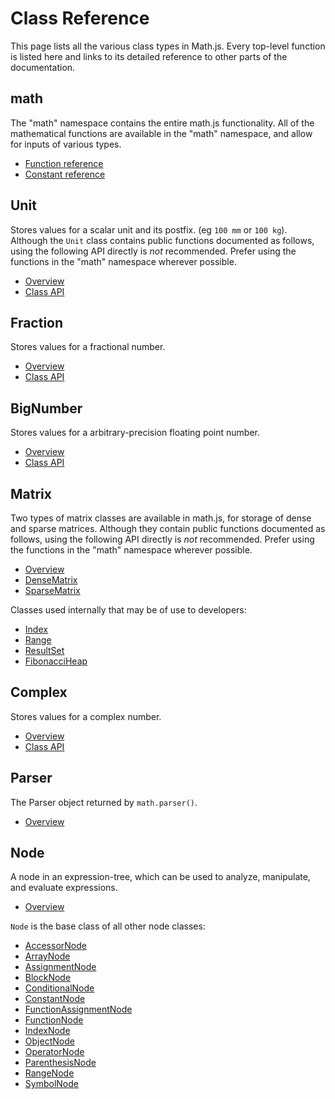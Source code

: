 
# Class Reference

This page lists all the various class types in Math.js. Every top-level function is listed here and links to its detailed reference to other parts of the documentation.

## math

The "math" namespace contains the entire math.js functionality. All of the mathematical functions are available in the "math" namespace, and allow for inputs of various types.

- [Function reference](functions.md)
- [Constant reference](constants.md)


## Unit

Stores values for a scalar unit and its postfix. (eg `100 mm` or `100 kg`). Although the `Unit` class contains public functions documented as follows, using the following API directly is *not* recommended. Prefer using the functions in the "math" namespace wherever possible.

- [Overview](../datatypes/units.md)
- [Class API](classes/unit.md)


## Fraction

Stores values for a fractional number.

- [Overview](../datatypes/fractions.md)
- [Class API](https://github.com/infusion/Fraction.js/)

## BigNumber

Stores values for a arbitrary-precision floating point number.

- [Overview](../datatypes/bignumbers.md)
- [Class API](https://mikemcl.github.io/decimal.js/)


## Matrix

Two types of matrix classes are available in math.js, for storage of dense and sparse matrices. Although they contain public functions documented as follows, using the following API directly is *not* recommended. Prefer using the functions in the "math" namespace wherever possible.

- [Overview](../datatypes/matrices.md)
- [DenseMatrix](classes/densematrix.md)
- [SparseMatrix](classes/sparsematrix.md)

Classes used internally that may be of use to developers:

- [Index](classes/matrixindex.md)
- [Range](classes/matrixrange.md)
- [ResultSet](classes/matrixrange.md)
- [FibonacciHeap](classes/fibonacciheap.md)

## Complex

Stores values for a complex number.

- [Overview](../datatypes/complex_numbers.md)
- [Class API](https://github.com/infusion/Complex.js/)

## Parser

The Parser object returned by `math.parser()`.

- [Overview](../expressions/parsing.md)

## Node

A node in an expression-tree, which can be used to analyze, manipulate, and evaluate expressions.

- [Overview](../expressions/expression_trees.md)

`Node` is the base class of all other node classes:

- [AccessorNode](../expressions/expression_trees.md#accessornode)
- [ArrayNode](../expressions/expression_trees.md#arraynode)
- [AssignmentNode](../expressions/expression_trees.md#assignmentnode)
- [BlockNode](../expressions/expression_trees.md#blocknode)
- [ConditionalNode](../expressions/expression_trees.md#conditionalnode)
- [ConstantNode](../expressions/expression_trees.md#constantnode)
- [FunctionAssignmentNode](../expressions/expression_trees.md#functionassignmentnode)
- [FunctionNode](../expressions/expression_trees.md#functionnode)
- [IndexNode](../expressions/expression_trees.md#indexnode)
- [ObjectNode](../expressions/expression_trees.md#objectnode)
- [OperatorNode](../expressions/expression_trees.md#operatornode)
- [ParenthesisNode](../expressions/expression_trees.md#parenthesisnode)
- [RangeNode](../expressions/expression_trees.md#rangenode)
- [SymbolNode](../expressions/expression_trees.md#symbolnode)
